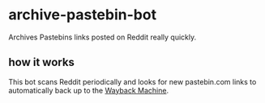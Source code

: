# archive-pastebin-bot
Archives Pastebins links posted on Reddit really quickly.

## how it works
This bot scans Reddit periodically and looks for new pastebin.com links to 
automatically back up to the [Wayback Machine](https://web.archive.org/).